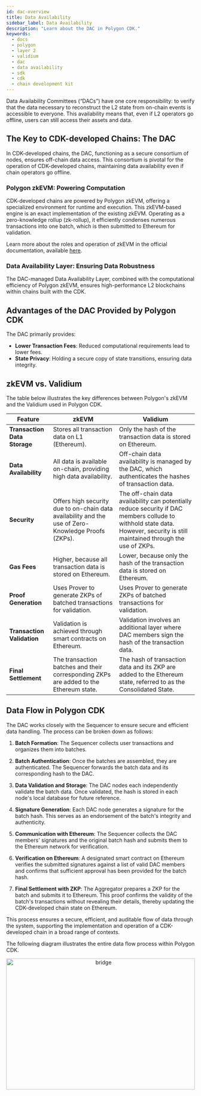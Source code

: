 ```yaml
---
id: dac-overview
title: Data Availability
sidebar_label: Data Availability
description: "Learn about the DAC in Polygon CDK."
keywords:
  - docs
  - polygon
  - layer 2
  - validium
  - dac
  - data availability
  - sdk
  - cdk
  - chain development kit
---
```


Data Availability Committees (“DACs”) have one core responsibility: to verify that the data necessary to reconstruct the L2 state from on-chain events is accessible to everyone. This availability means that, even if L2 operators go offline, users can still access their assets and data.

## The Key to CDK-developed Chains: The DAC

In CDK-developed chains, the DAC, functioning as a secure consortium of nodes, ensures off-chain data access. This consortium is pivotal for the operation of CDK-developed chains, maintaining data availability even if chain operators go offline.

### Polygon zkEVM: Powering Computation

CDK-developed chains are powered by Polygon zkEVM, offering a specialized environment for runtime and execution. This zkEVM-based engine is an exact implementation of the existing zkEVM. Operating as a zero-knowledge rollup (zk-rollup), it efficiently condenses numerous transactions into one batch, which is then submitted to Ethereum for validation.

Learn more about the roles and operation of zkEVM in the official documentation, available [<ins>here</ins>](/docs/zkevm/).

### Data Availability Layer: Ensuring Data Robustness

The DAC-managed Data Availability Layer, combined with the computational efficiency of Polygon zkEVM, ensures high-performance L2 blockchains within chains built with the CDK.

## Advantages of the DAC Provided by Polygon CDK

The DAC primarily provides:

- **Lower Transaction Fees**: Reduced computational requirements lead to lower fees.
- **State Privacy**: Holding a secure copy of state transitions, ensuring data integrity.

## zkEVM vs. Validium

The table below illustrates the key differences between Polygon's zkEVM and the Validium used in Polygon CDK.

| Feature | zkEVM | Validium |
|---------|-------|------------|
| **Transaction Data Storage** | Stores all transaction data on L1 (Ethereum). | Only the hash of the transaction data is stored on Ethereum. |
| **Data Availability** | All data is available on-chain, providing high data availability. | Off-chain data availability is managed by the DAC, which authenticates the hashes of transaction data. |
| **Security** | Offers high security due to on-chain data availability and the use of Zero-Knowledge Proofs (ZKPs). | The off-chain data availability can potentially reduce security if DAC members collude to withhold state data. However, security is still maintained through the use of ZKPs. |
| **Gas Fees** | Higher, because all transaction data is stored on Ethereum. | Lower, because only the hash of the transaction data is stored on Ethereum. |
| **Proof Generation** | Uses Prover to generate ZKPs of batched transactions for validation. | Uses Prover to generate ZKPs of batched transactions for validation. |
| **Transaction Validation** | Validation is achieved through smart contracts on Ethereum. | Validation involves an additional layer where DAC members sign the hash of the transaction data. |
| **Final Settlement** | The transaction batches and their corresponding ZKPs are added to the Ethereum state. | The hash of transaction data and its ZKP are added to the Ethereum state, referred to as the Consolidated State. |

## Data Flow in Polygon CDK

The DAC works closely with the Sequencer to ensure secure and efficient data handling. The process can be broken down as follows:

1. **Batch Formation**: The Sequencer collects user transactions and organizes them into batches.

2. **Batch Authentication**: Once the batches are assembled, they are authenticated. The Sequencer forwards the batch data and its corresponding hash to the DAC.

3. **Data Validation and Storage**:  The DAC nodes each independently validate the batch data. Once validated, the hash is stored in each node's local database for future reference.

4. **Signature Generation**: Each DAC node generates a signature for the batch hash. This serves as an endorsement of the batch's integrity and authenticity.

5. **Communication with Ethereum**: The Sequencer collects the DAC members' signatures and the original batch hash and submits them to the Ethereum network for verification.

6. **Verification on Ethereum**: A designated smart contract on Ethereum verifies the submitted signatures against a list of valid DAC members and confirms that sufficient approval has been provided for the batch hash.

7. **Final Settlement with ZKP**: The Aggregator prepares a ZKP for the batch and submits it to Ethereum. This proof confirms the validity of the batch's transactions without revealing their details, thereby updating the CDK-developed chain state on Ethereum.

This process ensures a secure, efficient, and auditable flow of data through the system, supporting the implementation and operation of a CDK-developed chain in a broad range of contexts.

The following diagram illustrates the entire data flow process within Polygon CDK.

<div align="center">
  <img src="/img/cdk/zksupernets-data-flow.excalidraw.png" alt="bridge" width="100%" height="30%" />
</div>
